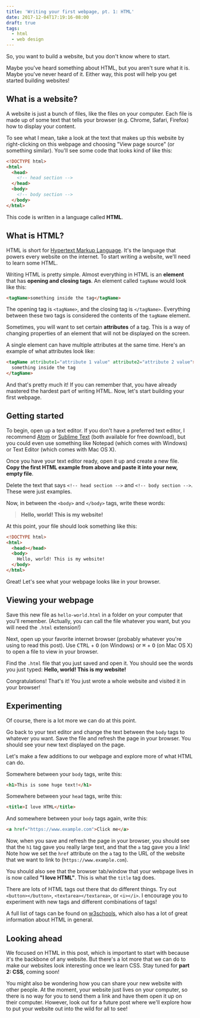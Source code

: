 ```yaml
---
title: 'Writing your first webpage, pt. 1: HTML'
date: 2017-12-04T17:19:16-08:00
draft: true
tags:
  - html
  - web design
---
```


So, you want to build a website, but you don't know where to start.

Maybe you've heard something about HTML, but you aren't sure what it is. Maybe you've never heard of it. Either way, this post will help you get started building websites!

## What is a website?

A website is just a bunch of files, like the files on your computer. Each file is made up of some text that tells your browser (e.g. Chrome, Safari, Firefox) how to display your content.

To see what I mean, take a look at the text that makes up this website by right-clicking on this webpage and choosing "View page source" (or something similar). You'll see some code that looks kind of like this:

```html
<!DOCTYPE html>
<html>
  <head>
    <!-- head section -->
  </head>
  <body>
    <!-- body section -->
  </body>
</html>
```

This code is written in a language called **HTML**.

## What is HTML?

HTML is short for [Hypertext Markup Language](https://en.wikipedia.org/wiki/HTML). It's the language that powers every website on the internet. To start writing a website, we'll need to learn some HTML.

Writing HTML is pretty simple. Almost everything in HTML is an **element** that has **opening and closing tags**. An element called `tagName` would look like this:

```html
<tagName>something inside the tag</tagName>
```

The opening tag is `<tagName>`, and the closing tag is `</tagName>`. Everything between these two tags is considered the contents of the `tagName` element.

Sometimes, you will want to set certain **attributes** of a tag. This is a way of changing properties of an element that will not be displayed on the screen.

A single element can have multiple attributes at the same time. Here's an example of what attributes look like:

```html
<tagName attribute1="attribute 1 value" attribute2="attribute 2 value">
  something inside the tag
</tagName>
```

And that's pretty much it! If you can remember that, you have already mastered the hardest part of writing HTML. Now, let's start building your first webpage.

## Getting started

To begin, open up a text editor. If you don't have a preferred text editor, I recommend [Atom](https://atom.io/) or [Sublime Text](https://www.sublimetext.com/) (both available for free download), but you could even use something like Notepad (which comes with Windows) or Text Editor (which comes with Mac OS X).

Once you have your text editor ready, open it up and create a new file. **Copy the first HTML example from above and paste it into your new, empty file**.

Delete the text that says `<!-- head section -->` and `<!-- body section -->`. These were just examples.

Now, in between the `<body>` and `</body>` tags, write these words:

> **Hello, world! This is my website!**

At this point, your file should look something like this:

```html
<!DOCTYPE html>
<html>
  <head></head>
  <body>
    Hello, world! This is my website!
  </body>
</html>
```

Great! Let's see what your webpage looks like in your browser.

## Viewing your webpage

Save this new file as `hello-world.html` in a folder on your computer that you'll remember. (Actually, you can call the file whatever you want, but you will need the `.html` extension!)

Next, open up your favorite internet browser (probably whatever you're using to read this post). Use <kbd>CTRL</kbd> + <kbd>O</kbd> (on Windows) or <kbd>&#8984;</kbd> + <kbd>O</kbd> (on Mac OS X) to open a file to view in your browser.

Find the `.html` file that you just saved and open it. You should see the words you just typed: **Hello, world! This is my website!**

Congratulations! That's it! You just wrote a whole website and visited it in your browser!

## Experimenting

Of course, there is a lot more we can do at this point.

Go back to your text editor and change the text between the `body` tags to whatever you want. Save the file and refresh the page in your browser. You should see your new text displayed on the page.

Let's make a few additions to our webpage and explore more of what HTML can do.

Somewhere between your `body` tags, write this:

```html
<h1>This is some huge text!</h1>
```

Somewhere between your `head` tags, write this:

```html
<title>I love HTML</title>
```

And somewhere between your `body` tags again, write this:

```html
<a href="https://www.example.com">Click me</a>
```

Now, when you save and refresh the page in your browser, you should see that the `h1` tag gave you really large text, and that the `a` tag gave you a link! Note how we set the `href` attribute on the `a` tag to the URL of the website that we want to link to (`https://www.example.com`).

You should also see that the browser tab/window that your webpage lives in is now called **"I love HTML"**. This is what the `title` tag does.

There are lots of HTML tags out there that do different things. Try out `<button></button>`, `<textarea></textarea>`, or `<i></i>`. I encourage you to experiment with new tags and different combinations of tags!

A full list of tags can be found on [w3schools](https://www.w3schools.com/tags/default.asp), which also has a lot of great information about HTML in general.

## Looking ahead

We focused on HTML in this post, which is important to start with because it's the backbone of any website. But there's a lot more that we can do to make our websites look interesting once we learn CSS. Stay tuned for **part 2: CSS**, coming soon!

You might also be wondering how you can share your new website with other people. At the moment, your website just lives on your computer, so there is no way for you to send them a link and have them open it up on their computer. However, look out for a future post where we'll explore how to put your website out into the wild for all to see!

